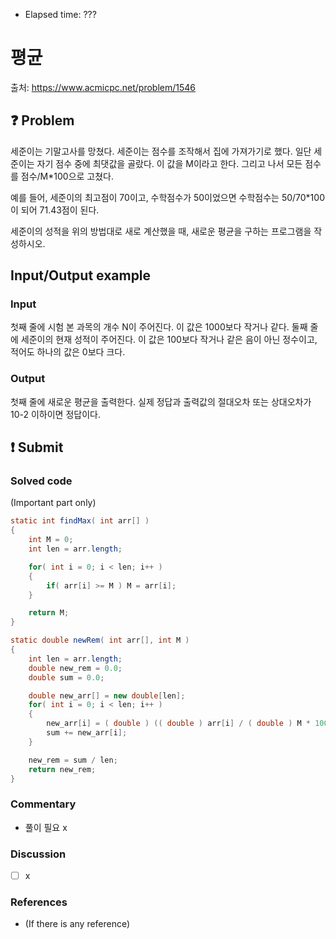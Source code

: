 - Elapsed time: ???

# 평균
출처: https://www.acmicpc.net/problem/1546

## :question: Problem
세준이는 기말고사를 망쳤다. 세준이는 점수를 조작해서 집에 가져가기로 했다. 일단 세준이는 자기 점수 중에 최댓값을 골랐다. 이 값을 M이라고 한다. 그리고 나서 모든 점수를 점수/M*100으로 고쳤다.

예를 들어, 세준이의 최고점이 70이고, 수학점수가 50이었으면 수학점수는 50/70*100이 되어 71.43점이 된다.

세준이의 성적을 위의 방법대로 새로 계산했을 때, 새로운 평균을 구하는 프로그램을 작성하시오.

## Input/Output example
### Input
첫째 줄에 시험 본 과목의 개수 N이 주어진다. 이 값은 1000보다 작거나 같다. 둘째 줄에 세준이의 현재 성적이 주어진다. 이 값은 100보다 작거나 같은 음이 아닌 정수이고, 적어도 하나의 값은 0보다 크다.

### Output
첫째 줄에 새로운 평균을 출력한다. 실제 정답과 출력값의 절대오차 또는 상대오차가 10-2 이하이면 정답이다.

## :exclamation: Submit
### Solved code
(Important part only)
``` java
static int findMax( int arr[] )
{
    int M = 0;
    int len = arr.length;

    for( int i = 0; i < len; i++ )
    {
        if( arr[i] >= M ) M = arr[i];
    }

    return M;
}

static double newRem( int arr[], int M )
{
    int len = arr.length;
    double new_rem = 0.0;
    double sum = 0.0;

    double new_arr[] = new double[len];
    for( int i = 0; i < len; i++ )
    {
        new_arr[i] = ( double ) (( double ) arr[i] / ( double ) M * 100);
        sum += new_arr[i];
    }

    new_rem = sum / len;
    return new_rem;
}
```

### Commentary
- 풀이 필요 x

### Discussion
- [ ] x

### References
- (If there is any reference)